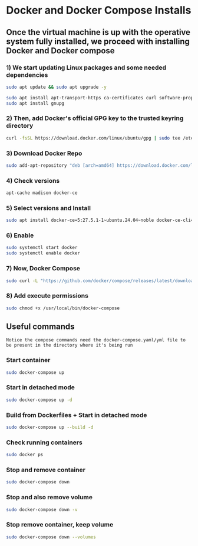 # Docker and Docker Compose Installs

## Once the virtual machine is up with the operative system fully installed, we proceed with installing Docker and Docker compose

### 1) We start updating Linux packages and some needed dependencies
```bash
sudo apt update && sudo apt upgrade -y
```

```bash
sudo apt install apt-transport-https ca-certificates curl software-properties-common
sudo apt install gnupg
```

### 2) Then, add Docker's official GPG key to the trusted keyring directory
```bash
curl -fsSL https://download.docker.com/linux/ubuntu/gpg | sudo tee /etc/apt/trusted.gpg.d/docker.asc
```

### 3) Download Docker Repo
```bash
sudo add-apt-repository "deb [arch=amd64] https://download.docker.com/linux/ubuntu $(lsb_release -cs) stable"
```

### 4) Check versions
```bash
apt-cache madison docker-ce
```

### 5) Select versions and Install
```bash
sudo apt install docker-ce=5:27.5.1-1~ubuntu.24.04~noble docker-ce-cli=5:27.5.1-1~ubuntu.24.04~noble containerd.io
```

### 6) Enable
```bash
sudo systemctl start docker
sudo systemctl enable docker
```

### 7) Now, Docker Compose
```bash
sudo curl -L "https://github.com/docker/compose/releases/latest/download/docker-compose-$(uname -s)-$(uname -m)" -o /usr/local/bin/docker-compose
```

### 8) Add execute permissions
```bash
sudo chmod +x /usr/local/bin/docker-compose
```


## Useful commands

`Notice the compose commands need the docker-compose.yaml/yml file to be present in the directory where it's being run`

### Start container
```bash
sudo docker-compose up
```

### Start in detached mode
```bash
sudo docker-compose up -d
```

### Build from Dockerfiles + Start in detached mode
```bash
sudo docker-compose up --build -d
```

### Check running containers
```bash
sudo docker ps
```

### Stop and remove container
```bash
sudo docker-compose down
```

### Stop and also remove volume
```bash
sudo docker-compose down -v
```

### Stop remove container, keep volume
```bash
sudo docker-compose down --volumes
```